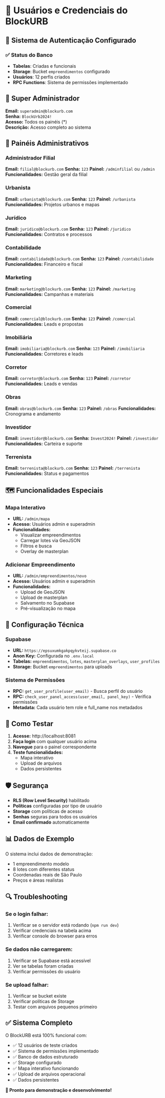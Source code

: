 # 👥 Usuários e Credenciais do BlockURB

## 🔐 Sistema de Autenticação Configurado

### ✅ Status do Banco
- **Tabelas**: Criadas e funcionais
- **Storage**: Bucket `empreendimentos` configurado
- **Usuários**: 12 perfis criados
- **RPC Functions**: Sistema de permissões implementado

## 👑 Super Administrador
**Email:** `superadmin@blockurb.com`  
**Senha:** `BlockUrb2024!`  
**Acesso:** Todos os painéis (*)  
**Descrição:** Acesso completo ao sistema

## 🏢 Painéis Administrativos

### Administrador Filial
**Email:** `filial@blockurb.com`
**Senha:** `123`
**Painel:** `/adminfilial` ou `/admin`
**Funcionalidades:** Gestão geral da filial

### Urbanista
**Email:** `urbanista@blockurb.com`
**Senha:** `123`
**Painel:** `/urbanista`
**Funcionalidades:** Projetos urbanos e mapas

### Jurídico
**Email:** `juridico@blockurb.com`
**Senha:** `123`
**Painel:** `/juridico`
**Funcionalidades:** Contratos e processos

### Contabilidade
**Email:** `contabilidade@blockurb.com`
**Senha:** `123`
**Painel:** `/contabilidade`
**Funcionalidades:** Financeiro e fiscal

### Marketing
**Email:** `marketing@blockurb.com`
**Senha:** `123`
**Painel:** `/marketing`
**Funcionalidades:** Campanhas e materiais

### Comercial
**Email:** `comercial@blockurb.com`
**Senha:** `123`
**Painel:** `/comercial`
**Funcionalidades:** Leads e propostas

### Imobiliária
**Email:** `imobiliaria@blockurb.com`
**Senha:** `123`
**Painel:** `/imobiliaria`
**Funcionalidades:** Corretores e leads

### Corretor
**Email:** `corretor@blockurb.com`
**Senha:** `123`
**Painel:** `/corretor`
**Funcionalidades:** Leads e vendas

### Obras
**Email:** `obras@blockurb.com`
**Senha:** `123`
**Painel:** `/obras`
**Funcionalidades:** Cronograma e andamento

### Investidor
**Email:** `investidor@blockurb.com`
**Senha:** `Invest2024!`
**Painel:** `/investidor`
**Funcionalidades:** Carteira e suporte

### Terrenista
**Email:** `terrenista@blockurb.com`
**Senha:** `123`
**Painel:** `/terrenista`
**Funcionalidades:** Status e pagamentos

## 🗺️ Funcionalidades Especiais

### Mapa Interativo
- **URL:** `/admin/mapa`
- **Acesso:** Usuários admin e superadmin
- **Funcionalidades:**
  - Visualizar empreendimentos
  - Carregar lotes via GeoJSON
  - Filtros e busca
  - Overlay de masterplan

### Adicionar Empreendimento
- **URL:** `/admin/empreendimentos/novo`
- **Acesso:** Usuários admin e superadmin
- **Funcionalidades:**
  - Upload de GeoJSON
  - Upload de masterplan
  - Salvamento no Supabase
  - Pré-visualização no mapa

## 🔧 Configuração Técnica

### Supabase
- **URL:** `https://epsuxumkgakpqykvteij.supabase.co`
- **Anon Key:** Configurada no `.env.local`
- **Tabelas:** `empreendimentos`, `lotes`, `masterplan_overlays`, `user_profiles`
- **Storage:** Bucket `empreendimentos` para uploads

### Sistema de Permissões
- **RPC:** `get_user_profile(user_email)` - Busca perfil do usuário
- **RPC:** `check_user_panel_access(user_email, panel_key)` - Verifica permissões
- **Metadata:** Cada usuário tem role e full_name nos metadados

## 🚀 Como Testar

1. **Acesse:** http://localhost:8081
2. **Faça login** com qualquer usuário acima
3. **Navegue** para o painel correspondente
4. **Teste funcionalidades:**
   - Mapa interativo
   - Upload de arquivos
   - Dados persistentes

## 🛡️ Segurança

- **RLS (Row Level Security)** habilitado
- **Políticas** configuradas por tipo de usuário
- **Storage** com políticas de acesso
- **Senhas** seguras para todos os usuários
- **Email confirmado** automaticamente

## 📊 Dados de Exemplo

O sistema inclui dados de demonstração:
- 1 empreendimento modelo
- 8 lotes com diferentes status
- Coordenadas reais de São Paulo
- Preços e áreas realistas

## 🔍 Troubleshooting

### Se o login falhar:
1. Verificar se o servidor está rodando (`npm run dev`)
2. Verificar credenciais na tabela acima
3. Verificar console do browser para erros

### Se dados não carregarem:
1. Verificar se Supabase está acessível
2. Ver se tabelas foram criadas
3. Verificar permissões do usuário

### Se upload falhar:
1. Verificar se bucket existe
2. Verificar políticas de Storage
3. Testar com arquivos pequenos primeiro

## ✅ Sistema Completo

O BlockURB está 100% funcional com:
- ✅ 12 usuários de teste criados
- ✅ Sistema de permissões implementado
- ✅ Banco de dados estruturado
- ✅ Storage configurado
- ✅ Mapa interativo funcionando
- ✅ Upload de arquivos operacional
- ✅ Dados persistentes

**🎉 Pronto para demonstração e desenvolvimento!**

